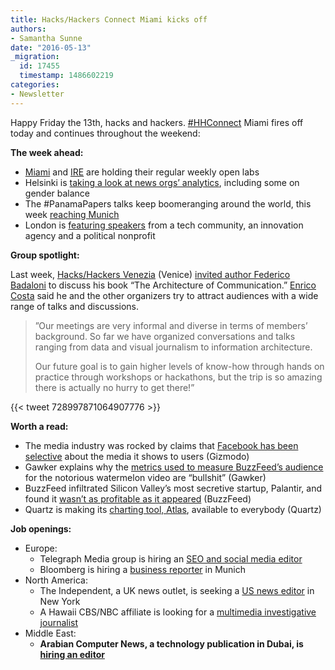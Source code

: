 ```yaml
---
title: Hacks/Hackers Connect Miami kicks off
authors:
- Samantha Sunne
date: "2016-05-13"
_migration:
  id: 17455
  timestamp: 1486602219
categories:
- Newsletter
---
```


Happy Friday the 13th, hacks and hackers. [#HHConnect][1] Miami fires off today and continues throughout the weekend:

**The week ahead:**

  * [Miami][2] and [IRE][3] are holding their regular weekly open labs
  * Helsinki is [taking a look at news orgs’ analytics][4], including some on gender balance
  * The #PanamaPapers talks keep boomeranging around the world, this week [reaching Munich][5]
  * London is [featuring speakers][6] from a tech community, an innovation agency and a political nonprofit

**Group spotlight:**

Last week, [Hacks/Hackers Venezia][7] (Venice) [invited author Federico Badaloni][7] to discuss his book “The Architecture of Communication.” [Enrico Costa][8] said he and the other organizers try to attract audiences with a wide range of talks and discussions.

> ”Our meetings are very informal and diverse in terms of members&#8217; background. So far we have organized conversations and talks ranging from data and visual journalism to information architecture.
>
> Our future goal is to gain higher levels of know-how through hands on practice through workshops or hackathons, but the trip is so amazing there is actually no hurry to get there!”

{{< tweet 728997871064907776 >}}

**Worth a read:**

  * The media industry was rocked by claims that [Facebook has been selective][9] about the media it shows to users (Gizmodo)
  * Gawker explains why the [metrics used to measure BuzzFeed’s audience][10] for the notorious watermelon video are “bullshit” (Gawker)
  * BuzzFeed infiltrated Silicon Valley’s most secretive startup, Palantir, and found it [wasn’t as profitable as it appeared][11] (BuzzFeed)
  * Quartz is making its [charting tool, Atlas][12], available to everybody (Quartz)

**Job openings:**

  * Europe:
      * Telegraph Media group is hiring an [SEO and social media editor][13]
      * Bloomberg is hiring a [business reporter][14] in Munich
  * North America:
      * The Independent, a UK news outlet, is seeking a [US news editor][15] in New York
      * A Hawaii CBS/NBC affiliate is looking for a [multimedia investigative journalist][16]
  * Middle East:
      * **Arabian Computer News, a technology publication in Dubai, is [hiring an editor][17]**

 [1]: http://twitter.com/hashtag/hhconnect
 [2]: http://www.meetup.com/Hacks-Hackers-Miami/
 [3]: http://www.meetup.com/hackshackersIRE/
 [4]: http://www.meetup.com/HHHelsinki/events/230840108/
 [5]: http://www.meetup.com/Hacks-Hackers-Munchen/events/230669029/
 [6]: https://www.eventbrite.co.uk/e/hackshackers-london-may-meetup-tickets-24928166818
 [7]: http://www.meetup.com/Hacks-Hackers-Venezia/events/230586139/
 [8]: https://twitter.com/enricosta
 [9]: http://gizmodo.com/former-facebook-workers-we-routinely-suppressed-conser-1775461006
 [10]: http://gawker.com/internet-video-views-is-a-100-percent-bullshit-metric-1774349561
 [11]: https://www.buzzfeed.com/williamalden/inside-palantir-silicon-valleys-most-secretive-company?utm_term=.sp47JmkN0#.krMLmPNBl
 [12]: http://qz.com/679853/atlas-is-now-an-open-platform-for-everyones-charts-and-data/
 [13]: https://www.journalism.co.uk/media-jobs/telegraph-media-group-seo-social-media-editor/s75/a636734/
 [14]: https://www.journalism.co.uk/media-jobs/business-reporter/s75/a636502/
 [15]: https://www.mediajobsusa.com/us-news-editor-the-independent/a637303/
 [16]: http://ire.org/jobs/job/818/
 [17]: http://www.gorkanajobs.co.uk/job/61807/arabian-computer-news-acn-editor/
